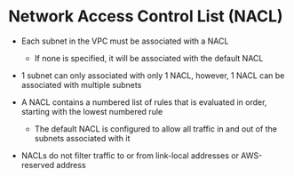 # Network Access Control List (NACL)

- Each subnet in the VPC must be associated with a NACL
	- If none is specified, it will be associated with the default NACL
	
- 1 subnet can only associated with only 1 NACL, however, 1 NACL can be associated with multiple subnets

- A NACL contains a numbered list of rules that is evaluated in order, starting with the lowest numbered rule
	- The default NACL is configured to allow all traffic in and out of the subnets associated with it

- NACLs do not filter traffic to or from link-local addresses or AWS-reserved address
